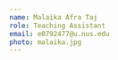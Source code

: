```yaml
---
name: Malaika Afra Taj
role: Teaching Assistant
email: e0792477@u.nus.edu
photo: malaika.jpg
---
```


